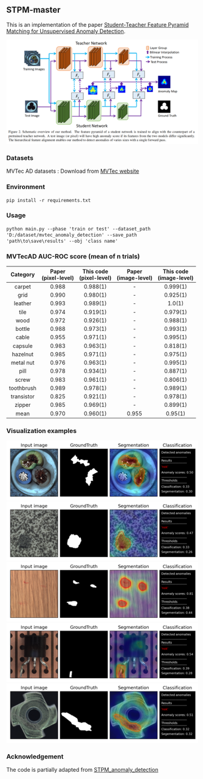 ## STPM-master
This is an implementation of the paper [Student-Teacher Feature Pyramid Matching for
Unsupervised Anomaly Detection](https://arxiv.org/abs/2103.04257v2). 

![](imgs/pipeline.png)

### Datasets
MVTec AD datasets : Download from [MVTec website](https://www.mvtec.com/company/research/datasets/mvtec-ad/)

### Environment 
~~~
pip install -r requirements.txt
~~~
### Usage 
~~~
python main.py --phase 'train or test' --dataset_path 'D:/dataset/mvtec_anomaly_detection' --save_path 'path\to\save\results' --obj 'class name'
~~~

### MVTecAD AUC-ROC score (mean of n trials)
| Category | Paper<br>(pixel-level) | This code<br>(pixel-level) | Paper<br>(image-level) | This code<br>(image-level) |
| :-----: | :-: | :-: | :-: | :-: |
| carpet | 0.988 |0.988(1) | - | 0.999(1)|
| grid | 0.990 | 0.980(1)| - |0.925(1) |
| leather | 0.993 | 0.989(1)| - |1.0(1)  |
| tile | 0.974 | 0.919(1)| - |0.979(1) |
| wood | 0.972 |0.926(1) | - |0.988(1) |
| bottle | 0.988 |0.973(1) | - |  0.993(1)|
| cable | 0.955 |0.971(1) | - | 0.995(1) |
| capsule | 0.983 |0.963(1)| - | 0.818(1) |
| hazelnut | 0.985 | 0.971(1)| - | 0.975(1) |
| metal nut | 0.976 |0.963(1) | - |  0.995(1)|
| pill | 0.978 | 0.934(1)| - | 0.887(1) |
| screw | 0.983 | 0.961(1)| - | 0.806(1) |
| toothbrush | 0.989 |0.978(1) | - |  0.989(1)|
| transistor | 0.825 |0.921(1) | - | 0.978(1) |
| zipper | 0.985 | 0.969(1)| - | 0.899(1) |
| mean | 0.970 | 0.960(1) | 0.955 | 0.95(1) |

### Visualization examples
![](imgs/cable.png)
![](imgs/tile.png)
![](imgs/wood.png)
![](imgs/transistor.png)
![](imgs/metal_nut.png)


### Acknowledgement

The code is partially adapted from [STPM_anomaly_detection](https://github.com/hcw-00/STPM_anomaly_detection)
